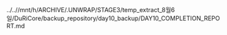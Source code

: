 ../..//mnt/h/ARCHIVE/.UNWRAP/STAGE3/temp_extract_8월6일/DuRiCore/backup_repository/day10_backup/DAY10_COMPLETION_REPORT.md
